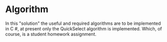 Algorithm
=============
In this "solution" the useful and required algorithms are to be implemented in C #, at present only the QuickSelect algorithm is implemented. Which, of course, is a student homework assignment.
